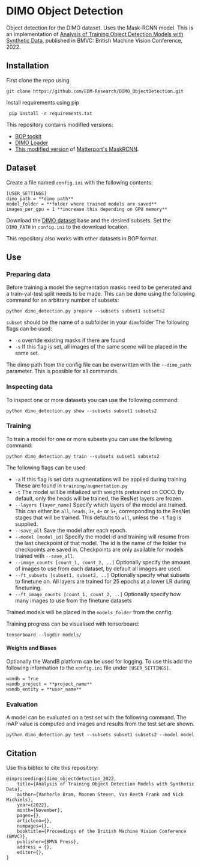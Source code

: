 # DIMO Object Detection
Object detection for the DIMO dataset. Uses the Mask-RCNN model. This is an implementation of [Analysis of Training Object Detection Models with Synthetic Data](https://bmvc2022.org/programme/papers/), published in BMVC: British Machine Vision Conference, 2022.

## Installation
First clone the repo using

    git clone https://github.com/EDM-Research/DIMO_ObjectDetection.git

 
 Install requirements using pip

     pip install -r requirements.txt

This repository contains modified versions:
- [BOP tookit](https://github.com/thodan/bop_toolkit)
- [DIMO Loader](https://github.com/pderoovere/dimo)
- [This modified version](https://github.com/akTwelve/Mask_RCNN) of [Matterport's MaskRCNN](https://github.com/matterport/Mask_RCNN).

## Dataset

Create a file named `config.ini` with the following contents:
```
[USER_SETTINGS]
dimo_path = **dimo path**
model_folder = **folder where trained models are saved**
images_per_gpu = 1 **increase this depending on GPU memory**
```
Download the [DIMO dataset](https://github.com/pderoovere/dimo) base and the desired subsets.
Set the `DIMO_PATH` in `config.ini` to the download location.

This repository also works with other datasets in BOP format.

## Use

### Preparing data
Before training a model the segmentation masks need to be generated and a train-val-test split needs to be made. This can be done using the following command for an arbitrary number of subsets:
```
python dimo_detection.py prepare --subsets subset1 subsets2
```
`subset` should be the name of a subfolder in your `dimo`folder
The following flags can be used:
- `-o` override existing masks if there are found
- `-s` If this flag is set, all images of the same scene will be placed in the same set.

The dimo path from the config file can be overwritten with the `--dimo_path` parameter. This is possible for all commands.
### Inspecting data
To inspect one or more datasets you can use the following command:
```
python dimo_detection.py show --subsets subset1 subsets2
```

### Training
To train a model for one or more subsets you can use the following command:
```
python dimo_detection.py train --subsets subset1 subsets2
```
The following flags can be used:
- `-a` If this flag is set data augmentations will be applied during training. These are found in `training/augmentation.py`
- `-t` The model will be initialized with weights pretrained on COCO. By default, only the heads will be trained, the ResNet layers are frozen.
- `--layers [layer_name]` Specify which layers of the model are trained. This can either be `all`, `heads`, `3+`, `4+` or `5+`, corresponding to the ResNet stages that will be trained. This defaults to `all`, unless the `-t` flag is supplied.
- `--save_all` Save the model after each epoch.
- `--model [model_id]` Specify the model id and training will resume from the last checkpoint of that model. The id is the name of the folder the checkpoints are saved in. Checkpoints are only available for models trained with `--save_all`.
- `--image_counts [count_1, count_2, ..]` Optionally specify the amount of images to use from each dataset, by default all images are used.
- `--ft_subsets [subset1, subset2, ..]` Optionally specify what subsets to finetune on. All layers are trained for 25 epochs at a lower LR during finetuning.
- `--ft_image_counts [count_1, count_2, ..]` Optionally specify how many images to use from the finetune datasets

Trained models will be placed in the `models_folder` from the config.

Training progress can be visualised with tensorboard:
```
tensorboard --logdir models/
```

#### Weights and Biases
Optionally the WandB platform can be used for logging.
To use this add the following information to the `config.ini` file under `[USER_SETTINGS]`.
```
wandb = True
wandb_project = **project_name**
wandb_entity = **user_name**
```

### Evaluation
A model can be evaluated on a test set with the following command. The mAP value is computed and images and results from the test set are shown.
```
python dimo_detection.py test --subsets subset1 subsets2 --model model
```

## Citation
Use this bibtex to cite this repository:
```
@inproceedings{dimo_objectdetection_2022,
	title={Analysis of Training Object Detection Models with Synthetic Data},
	author={Vanherle Bram, Moonen Steven, Van Reeth Frank and Nick Michiels},
	year={2022},
	month={November},
	pages={},
	articleno={},
	numpages={},
	booktitle={Proceedings of the British Machine Vision Conference (BMVC)},
	publisher={BMVA Press},
	address = {},
	editor={},
}
```
